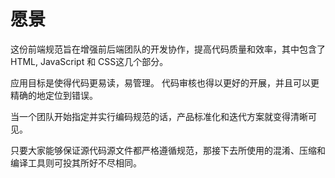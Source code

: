 # 愿景

这份前端规范旨在增强前后端团队的开发协作，提高代码质量和效率，其中包含了 HTML, JavaScript 和 CSS这几个部分。

应用目标是使得代码更易读，易管理。 代码审核也得以更好的开展，并且可以更精确的地定位到错误。

当一个团队开始指定并实行编码规范的话，产品标准化和迭代方案就变得清晰可见。

只要大家能够保证源代码源文件都严格遵循规范，那接下去所使用的混淆、压缩和编译工具则可投其所好不尽相同。





